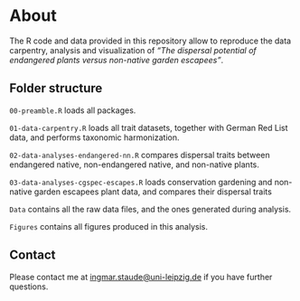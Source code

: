 
<!-- README.md is generated from README.Rmd. Please edit that file -->

# About

The R code and data provided in this repository allow to reproduce the
data carpentry, analysis and visualization of *“The dispersal potential
of endangered plants versus non-native garden escapees”*.

## Folder structure

`00-preamble.R` loads all packages.

`01-data-carpentry.R` loads all trait datasets, together with German Red
List data, and performs taxonomic harmonization.

`02-data-analyses-endangered-nn.R` compares dispersal traits between
endangered native, non-endangered native, and non-native plants.

`03-data-analyses-cgspec-escapes.R` loads conservation gardening and
non-native garden escapees plant data, and compares their dispersal
traits

`Data` contains all the raw data files, and the ones generated during
analysis.

`Figures` contains all figures produced in this analysis.

## Contact

Please contact me at <ingmar.staude@uni-leipzig.de> if you have further
questions.

